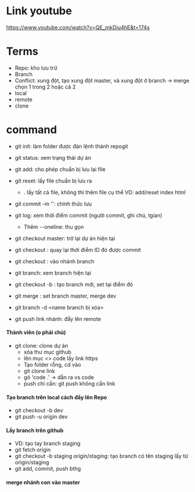 # Link youtube
https://www.youtube.com/watch?v=QE_mkDiu4hE&t=174s
# Terms
- Repo: kho lưu trữ
- Branch
- Conflict: xung đột, tạo xung đột master, và xung đột ở branch -> merge chọn 1 trong 2 hoặc cả 2
- local
- remote
- clone

# command
- git init: làm folder được đán lệnh thành repogit
- git status: xem trạng thái dự án
- git add: cho phép chuẩn bị lưu lại file
- git reset: lấy file chuẩn bị lưu ra
    * . lấy tất cả file, không thì thêm file cụ thể VD: add/reset index html

- git commit -m '': chính thức lưu

- git log: xem thời điểm commit (người commit, ghi chú, tgian)
    * Thêm --oneline: thu gọn

- git checkout master: trở lại dự án hiện tại
- git checkout <ID>: quay lại thời điểm ID đó được commit
- git checkout <branch>: vào nhánh branch

- git branch: xem branch hiện tại
- git checkout -b <new name branch>: tạo branch mới, set tại điểm đó

- git merge <branch>: set branch master, merge dev
- git branch -d <name branch bị xóa>
- git push link nhánh: đẩy lên remote


#### Thành viên (o phải chủ)
- git clone: clone dự án
    + xóa thư mục github
    + lên mục <> code lấy link https
    + Tạo folder rỗng, cd vào
    + git clone link 
    + gõ 'code .' -> dẫn ra vs code
    + push chỉ cần: git push không cần link 


#### Tạo branch trên local cách đẩy lên Repo
- git checkout -b dev
- git push -u origin dev

#### Lấy branch trên github
- VD: tạo tay branch staging
- git fetch origin
- git checkout -b staging origin/staging: tạo branch có tên staging lấy từ origin/staging
- git add, commit, push bthg

#### merge nhánh con vào master